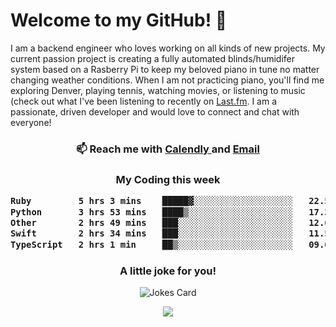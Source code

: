 <h1> Welcome to my GitHub! 👋 </h1>


  I am a backend engineer who loves working on all kinds of new projects. My current passion project is creating a fully automated blinds/humidifer system based on a Rasberry Pi to keep my beloved piano in tune no matter changing weather conditions. When I am not practicing piano, you'll find me exploring Denver, playing tennis, watching movies, or listening to music (check out what I've been listening to recently on [Last.fm](https://www.last.fm/user/mballa000). I am a passionate, driven developer and would love to connect and chat with everyone!

<h3 align = "center"> 📫 Reach me with <a href = "https://calendly.com/msbrandt00/30min"> Calendly </a> and <a href="mailto:msbrandt00@gmail.com">Email</a> 
 </h3>


 
<div align = "center"
[![Anurag's GitHub stats](https://github-readme-stats.vercel.app/api?username=mbrandt00)](https://github.com/anuraghazra/github-readme-stats)
          </div>
<h3 align="center">
  My Coding this week
<!--START_SECTION:waka-->

```txt
Ruby         5 hrs 3 mins    █████▓░░░░░░░░░░░░░░░░░░░   22.51 %
Python       3 hrs 53 mins   ████▒░░░░░░░░░░░░░░░░░░░░   17.32 %
Other        2 hrs 49 mins   ███░░░░░░░░░░░░░░░░░░░░░░   12.62 %
Swift        2 hrs 34 mins   ███░░░░░░░░░░░░░░░░░░░░░░   11.50 %
TypeScript   2 hrs 1 min     ██▒░░░░░░░░░░░░░░░░░░░░░░   09.05 %
```

<!--END_SECTION:waka-->

### A little joke for you!

![Jokes Card](https://readme-jokes.vercel.app/api?hideBorder)

<a href="https://www.linkedin.com/in/mbrandt00/"><img src="https://img.shields.io/badge/linkedin-%230077B5.svg?&style=for-the-badge&logo=linkedin&logoColor=white" /></a>
